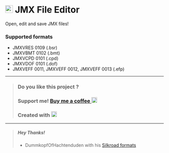 # [<img src="https://i.imgur.com/vvB2LA0.png" width="24" height="24">](#) JMX File Editor

Open, edit and save JMX files!

### Supported formats
- JMXVRES 0109 (.bsr)
- JMXVBMT 0102 (.bmt)
- JMXVCPD 0101 (.cpd)
- JMXVDOF 0101 (.dof)
- JMXVEFF 0011, JMXVEFF 0012, JMXVEFF 0013 (.efp)

---
> ### Do you like this project ? 
> ### Support me! [Buy me a coffee <img src="https://twemoji.maxcdn.com/2/72x72/2615.png" width="18" height="18">](https://www.buymeacoffee.com/JellyBitz "Coffee <3")
> 
> ### Created with [<img title="Yes, Code!" src="https://twemoji.maxcdn.com/2/72x72/1f499.png" width="18" height="18">](#)

---
> ##### Hey Thanks!
> - DummkopfOfHachtenduden with his [Silkroad formats](https://github.com/DummkopfOfHachtenduden/SilkroadDoc/wiki/Formats)

